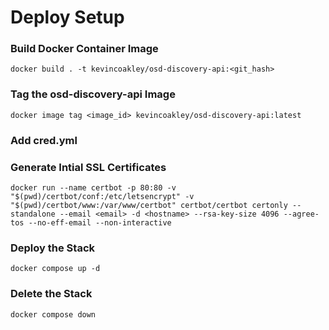 # Deploy Setup

### Build Docker Container Image

    docker build . -t kevincoakley/osd-discovery-api:<git_hash>

### Tag the osd-discovery-api Image

    docker image tag <image_id> kevincoakley/osd-discovery-api:latest

### Add cred.yml

### Generate Intial SSL Certificates

    docker run --name certbot -p 80:80 -v "$(pwd)/certbot/conf:/etc/letsencrypt" -v "$(pwd)/certbot/www:/var/www/certbot" certbot/certbot certonly --standalone --email <email> -d <hostname> --rsa-key-size 4096 --agree-tos --no-eff-email --non-interactive

### Deploy the Stack

    docker compose up -d

### Delete the Stack

    docker compose down